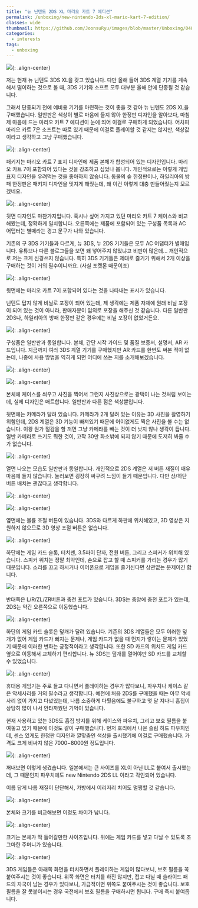 ```yaml
---
title: "뉴 닌텐도 2DS XL 마리오 카트 7 에디션"
permalink: /unboxing/new-nintendo-2ds-xl-mario-kart-7-edition/
classes: wide
thumbnail: https://github.com/JoonsuRyu/images/blob/master/Unboxing/048/00.jpg?raw=true
categories:
  - interests
tags:
  - unboxing
---
```


![](https://github.com/JoonsuRyu/images/blob/master/Unboxing/048/00.jpg?raw=true){: .align-center}

저는 현재 뉴 닌텐도 3DS XL을 갖고 있습니다. 다만 올해 들어 3DS 계열 기기를 계속해서 떨이하는 것으로 볼 때, 3DS 기기와 소프트 모두 대부분 올해 안에 단종될 것 같습니다.

그래서 단종되기 전에 예비용 기기를 마련하는 것이 좋을 것 같아 뉴 닌텐도 2DS XL을 구매했습니다. 일반판은 색상이 별로 마음에 들지 않아 한정판 디자인을 알아보다, 마침 제 마음에 드는 마리오 카트 7 에디션이 눈에 띄어 이걸로 구매하게 되었습니다. 어차피 마리오 카트 7은 소프트는 따로 있기 때문에 이걸로 플레이할 것 같지는 않지만, 색상값이라고 생각하고 그냥 구매했습니다.

![](https://github.com/JoonsuRyu/images/blob/master/Unboxing/048/01.jpg?raw=true){: .align-center}

패키지는 마리오 카트 7 표지 디자인에 제품 본체가 합성되어 있는 디자인입니다. 마리오 카트 7이 포함되어 있다는 것을 강조하고 싶었나 봅니다. 개인적으로는 이렇게 게임 표지 디자인을 우려먹는 것을 좋아하지 않습니다. 동물의 숲 한정판이나, 하일리아의 방패 한정판은 패키지 디자인을 멋지게 해줬는데, 왜 이건 이렇게 대충 만들어줬는지 모르겠네요.

![](https://github.com/JoonsuRyu/images/blob/master/Unboxing/048/02.jpg?raw=true){: .align-center}

뒷면 디자인도 마찬가지입니다. 혹시나 싶어 가지고 있던 마리오 카트 7 케이스와 비교해봤는데, 정확하게 일치합니다. 오른쪽에는 제품에 포함되어 있는 구성품 목록과 AC 어댑터는 별매라는 경고 문구가 나와 있습니다.

기존의 구 3DS 기기들과 다르게, 뉴 3DS, 뉴 2DS 기기들은 모두 AC 어댑터가 별매입니다. 유튜브나 다른 블로그들을 보면 왜 넣어주지 않았냐고 비판이 많은데... 개인적으로 저는 크게 신경쓰지 않습니다. 특히 3DS 기기들은 제대로 즐기기 위해서 2개 이상을 구매하는 것이 거의 필수이니까요. (사실 포켓몬 때문이죠)

![](https://github.com/JoonsuRyu/images/blob/master/Unboxing/048/03.jpg?raw=true){: .align-center}

윗면에는 마리오 카트 7이 포함되어 있다는 것을 나타내는 표시가 있습니다.

닌텐도 답지 않게 비닐로 포장이 되어 있는데, 제 생각에는 제품 자체에 원래 비닐 포장이 되어 있는 것이 아니라, 판매자분이 임의로 포장을 해주신 것 같습니다. 다른 일반판 2DS나, 하일리아의 방패 한정판 같은 경우에는 비닐 포장이 없었거든요.

![](https://github.com/JoonsuRyu/images/blob/master/Unboxing/048/04.jpg?raw=true){: .align-center}

구성품은 일반판과 동일합니다. 본체, 간단 시작 가이드 및 품질 보증서, 설명서, AR 카드입니다. 지금까지 여러 3DS 계열 기기를 구매했지만 AR 카드를 한번도 써본 적이 없는데, 나중에 사용 방법을 익히게 되면 어디에 쓰는 지를 소개해보겠습니다.

![](https://github.com/JoonsuRyu/images/blob/master/Unboxing/048/05.jpg?raw=true){: .align-center}

![](https://github.com/JoonsuRyu/images/blob/master/Unboxing/048/06.jpg?raw=true){: .align-center}

본체에 케이스를 씌우고 사진을 찍어서 그런지 사진상으로는 광택이 나는 것처럼 보이는데, 실제 디자인은 매트합니다. 일반판과 다른 점은 색상뿐입니다.

뒷면에는 카메라가 달려 있습니다. 카메라가 2개 달려 있는 이유는 3D 사진을 촬영하기 위함인데, 2DS 계열은 3D 기능이 빠져있기 때문에 어이없게도 찍은 사진을 볼 수는 없습니다. 이왕 원가 절감을 할 꺼면 그냥 카메라를 빼는 것이 더 낫지 않나 생각이 듭니다. 일반 카메라로 쓰기도 뭐한 것이, 고작 30만 화소밖에 되지 않기 때문에 도저히 봐줄 수가 없습니다.

![](https://github.com/JoonsuRyu/images/blob/master/Unboxing/048/07.jpg?raw=true){: .align-center}

열면 나오는 모습도 일반판과 동일합니다. 개인적으로 2DS 계열은 저 버튼 재질이 매우 마음에 들지 않습니다. 눌러보면 굉장히 싸구려 느낌이 들기 때문입니다. 다만 상/하단 버튼 배치는 괜찮다고 생각합니다.

![](https://github.com/JoonsuRyu/images/blob/master/Unboxing/048/08.jpg?raw=true){: .align-center}

![](https://github.com/JoonsuRyu/images/blob/master/Unboxing/048/09.jpg?raw=true){: .align-center}

옆면에는 볼륨 조절 버튼이 있습니다. 3DS와 다르게 하판에 위치해있고, 3D 영상은 지원하지 않으므로 3D 영상 조절 버튼은 없습니다.

![](https://github.com/JoonsuRyu/images/blob/master/Unboxing/048/10.jpg?raw=true){: .align-center}

하단에는 게임 카드 슬롯, 터치펜, 3.5파이 단자, 전원 버튼, 그리고 스피커가 위치해 있습니다. 스피커 위치는 정말 최악인데, 손으로 잡고 할 때 스피커를 가리는 경우가 많기 때문입니다. 소리를 끄고 하시거나 이어폰으로 게임을 즐기신다면 상관없는 문제이긴 합니다.

![](https://github.com/JoonsuRyu/images/blob/master/Unboxing/048/11.jpg?raw=true){: .align-center}

반대쪽은 L/R/ZL/ZR버튼과 충전 포트가 있습니다. 3DS는 중앙에 충전 포트가 있는데, 2DS는 약간 오른쪽으로 이동했습니다.

![](https://github.com/JoonsuRyu/images/blob/master/Unboxing/048/12.jpg?raw=true){: .align-center}

하단의 게임 카드 슬롯은 덮개가 달려 있습니다. 기존의 3DS 계열들은 모두 이러한 덮개가 없어 게임 카드가 빠지는 문제나, 게임 카드가 없을 때 먼지가 쌓이는 문제가 있었기 때문에 이러한 변화는 긍정적이라고 생각합니다. 또한 SD 카드의 위치도 게임 카드 옆으로 이동해서 교체하기 편리합니다. 뉴 3DS는 덮개를 열어야만 SD 카드를 교체할 수 있었습니다.

![](https://github.com/JoonsuRyu/images/blob/master/Unboxing/048/13.jpg?raw=true){: .align-center}

휴대용 게임기는 주로 들고 다니면서 플레이하는 경우가 많다보니, 파우치나 케이스 같은 악세사리를 거의 필수라고 생각합니다. 예전에 처음 2DS를 구매했을 때는 아무 악세사리 없이 가지고 다녔었는데, 나름 소중하게 다뤘음에도 불구하고 몇 달 지나니 흠집이 상당히 많이 나서 안타까웠던 기억이 있습니다.

현재 사용하고 있는 3DS도 흠집 방지를 위해 케이스와 파우치, 그리고 보호 필름을 붙여놓고 있기 때문에 이것도 같이 구매했습니다. 먼저 호리에서 나온 슬림 하드 파우치인데, 센스 있게도 한정판 디자인과 깔맞춤인 색상을 출시했기에 이걸로 구매했습니다. 가격도 크게 비싸지 않은 7000~8000원 정도입니다.

![](https://github.com/JoonsuRyu/images/blob/master/Unboxing/048/14.jpg?raw=true){: .align-center}

꺼내보면 이렇게 생겼습니다. 일본에서는 큰 사이즈를 XL이 아닌 LL로 붙여서 출시했는데, 그 때문인지 파우치에도 new Nintendo 2DS LL 이라고 각인되어 있습니다.

이름 답게 나름 재질이 단단해서, 가방에서 이리저리 치어도 멀쩡할 것 같습니다.

![](https://github.com/JoonsuRyu/images/blob/master/Unboxing/048/15.jpg?raw=true){: .align-center}

본체와 크기를 비교해보면 이정도 차이가 납니다.

![](https://github.com/JoonsuRyu/images/blob/master/Unboxing/048/16.jpg?raw=true){: .align-center}

크기는 본체가 딱 들어갈만한 사이즈입니다. 위에는 게임 카드를 넣고 다닐 수 있도록 조그마한 주머니가 있습니다.

![](https://github.com/JoonsuRyu/images/blob/master/Unboxing/048/17.jpg?raw=true){: .align-center}

3DS 게임들은 아래쪽 화면을 터치하면서 플레이하는 게임이 많다보니, 보호 필름을 꼭 붙여주시는 것이 좋습니다. 위쪽 화면은 터치를 하진 않지만, 접고 다닐 때 슬라이드 패드의 자국이 남는 경우가 있다보니, 가급적이면 위쪽도 붙여주시는 것이 좋습니다. 보호 필름을 잘 못붙이시는 경우 국전에서 보호 필름을 구매하시면 됩니다. 구매 즉시 붙여줍니다.